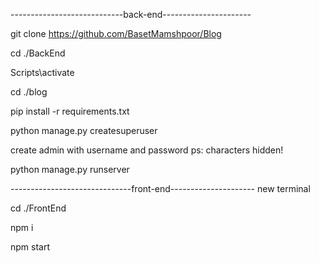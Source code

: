 ----------------------------back-end----------------------


git clone https://github.com/BasetMamshpoor/Blog

cd ./BackEnd

Scripts\activate

cd ./blog

pip install -r requirements.txt

python manage.py createsuperuser

create admin with username and password 
ps: characters hidden!

python manage.py runserver

------------------------------front-end---------------------
new terminal

cd ./FrontEnd

npm i

npm start
